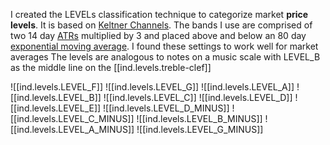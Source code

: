 
I created the LEVELs classification technique to categorize market **price levels**. It is based on [Keltner Channels](https://school.stockcharts.com/doku.php?id=technical_indicators:keltner_channels).  The bands I use are comprised of two 14 day [ATRs](https://school.stockcharts.com/doku.php?id=technical_indicators:average_true_range_atr) multiplied by 3 and placed above and below an 80 day [exponential moving average](https://school.stockcharts.com/doku.php?id=technical_indicators:moving_averages). I found these settings to work well for market averages The levels are analogous to notes on a music scale with LEVEL_B as the middle line on the [[ind.levels.treble-clef]]

![[ind.levels.LEVEL_F]]
![[ind.levels.LEVEL_G]]
![[ind.levels.LEVEL_A]]
![[ind.levels.LEVEL_B]]
![[ind.levels.LEVEL_C]]
![[ind.levels.LEVEL_D]]
![[ind.levels.LEVEL_E]]
![[ind.levels.LEVEL_D_MINUS]]
![[ind.levels.LEVEL_C_MINUS]]
![[ind.levels.LEVEL_B_MINUS]]
![[ind.levels.LEVEL_A_MINUS]]
![[ind.levels.LEVEL_G_MINUS]]
